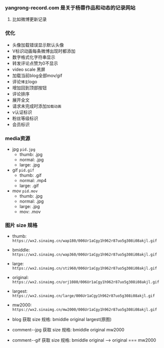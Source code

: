 ### yangrong-record.com 是关于杨蓉作品和动态的记录网站

01. 比如微博更新记录

### 优化

* 头像加载错误显示默认头像
* V标识动画每条微博出现时都添加
* 数字格式化字符串显示
* 转发评论点赞为0不显示
* video scale 黑屏
* 加载当前blog全部mov/gif
* 评论`博主`logo
* 增加回到顶部按钮
* 评论排序
* 展开全文
* 请求未完成时添加`加载动画`
* v认证标识
* 粉丝等级标识
* 会员标识

### media资源

* jpg `pid.jpg`
  + thumb: .jpg
  + normal: .jpg
  + large: .jpg
* gif `pid.gif`
  + thumb: .gif
  + normal: .mp4
  + large: .gif
* mov `pid.mov`
  + thumb: .jpg
  + normal: .jpg
  + large: .jpg
  + mov: .mov

### 图片 size 规格

* thumb: `https://wx2.sinaimg.cn/wap180/006Ur1aCgy1h962r87uo5g308i08akjl.gif`
* bmiddle: `https://wx2.sinaimg.cn/wap360/006Ur1aCgy1h962r87uo5g308i08akjl.gif`
* large: `https://wx2.sinaimg.cn/sti960/006Ur1aCgy1h962r87uo5g308i08akjl.gif`
* original: `https://wx2.sinaimg.cn/orj1080/006Ur1aCgy1h962r87uo5g308i08akjl.gif`
* largest: `https://wx2.sinaimg.cn/large/006Ur1aCgy1h962r87uo5g308i08akjl.gif`
* mw2000: `https://wx2.sinaimg.cn/mw2000/006Ur1aCgy1h962r87uo5g308i08akjl.gif`

* blog 获取 size 规格: bmiddle original largest(原图)
* comment--jpg 获取 size 规格: bmiddle original mw2000
* comment--gif 获取 size 规格: bmiddle original  -->  original === mw2000
